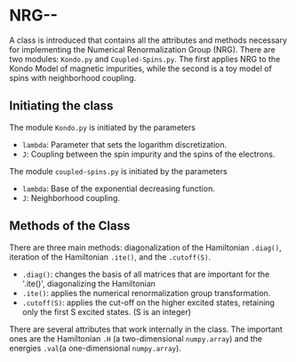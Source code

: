 # NRG--

A class is introduced that contains all the attributes and methods necessary for implementing the Numerical Renormalization Group (NRG). There are two modules: `Kondo.py` and `Coupled-Spins.py`. The first applies NRG to the Kondo Model of magnetic impurities, while the second is a toy model of spins with neighborhood coupling.

## Initiating the class

The module `Kondo.py` is initiated by the parameters

- `lambda`: Parameter that sets the logarithm discretization. 
- `J`: Coupling between the spin impurity and the spins of the electrons. 

The module `coupled-spins.py` is initiated by the parameters

- `lambda`: Base of the exponential decreasing function. 
- `J`: Neighborhood coupling.

## Methods of the Class 

There are three main methods: diagonalization of the Hamiltonian `.diag()`, iteration of the Hamiltonian `.ite()`, and the `.cutoff(S)`.

- `.diag()`: changes the basis of all matrices that are important for the '.ite()', diagonalizing the Hamiltonian
- `.ite()`: applies the numerical renormalization group transformation.
- `.cutoff(S)`: applies the cut-off on the higher excited states, retaining only the first S excited states. (S is an integer)

There are several attributes that work internally in the class. The important ones are the Hamiltonian `.H` (a two-dimensional `numpy.array`) and the energies `.val`(a one-dimensional `numpy.array`).



